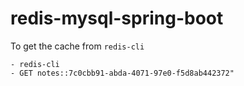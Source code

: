 # redis-mysql-spring-boot
To get the cache from `redis-cli`

```
- redis-cli 
- GET notes::7c0cbb91-abda-4071-97e0-f5d8ab442372"
```